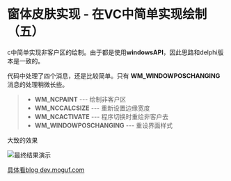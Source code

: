 # 窗体皮肤实现 - 在VC中简单实现绘制（五）

c中简单实现非客户区的绘制。由于都是使用**windowsAPI**，因此思路和delphi版本是一致的。

代码中处理了四个消息，还是比较简单。只有 **WM_WINDOWPOSCHANGING** 消息的处理稍微长些。

> - **WM_NCPAINT**            --- 绘制非客户区
> - **WM_NCCALCSIZE**         --- 重新设置边缘宽度 
> - **WM_NCACTIVATE**         --- 程序切换时重绘非客户去 
> - **WM_WINDOWPOSCHANGING**  --- 重设界面样式 

大致的效果

![最终结果演示](http://images.moguf.com/imgs/dev/winskin/0503.gif)


[具体看blog dev.moguf.com](http://dev.moguf.com/post/devwinskin05)



